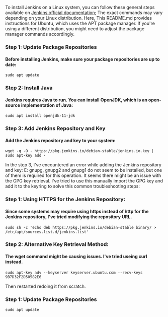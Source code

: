To install Jenkins on a Linux system, you can follow these general steps available on [Jenkins official documentation](https://www.jenkins.io/doc/book/installing/); The exact commands may vary depending on your Linux distribution. Here, This README.md provides instructions for Ubuntu, which uses the APT package manager. If you're using a different distribution, you might need to adjust the package manager commands accordingly.


### Step 1: Update Package Repositories
#### Before installing Jenkins, make sure your package repositories are up to date:

```
sudo apt update
```

### Step 2: Install Java
#### Jenkins requires Java to run. You can install OpenJDK, which is an open-source implementation of Java:

```
sudo apt install openjdk-11-jdk
```

### Step 3: Add Jenkins Repository and Key
#### Add the Jenkins repository and key to your system:

```
wget -q -O - https://pkg.jenkins.io/debian-stable/jenkins.io.key | sudo apt-key add -
```

In the step 3, I've encountered an error while adding the Jenkins repository and key: E: gnupg, gnupg2 and gnupg1 do not seem to be installed, but one of them is required for this operation. It seems there might be an issue with the GPG key retrieval. I've tried to use this manually import the GPG key and add it to the keyring to solve this common troubleshooting steps:

### Step 1: Using HTTPS for the Jenkins Repository:
#### Since some systems may require using https instead of http for the Jenkins repository, I've tried modifying the repository URL.

```
sudo sh -c 'echo deb https://pkg.jenkins.io/debian-stable binary/ > /etc/apt/sources.list.d/jenkins.list'
```

### Step 2: Alternative Key Retrieval Method:
#### The wget command might be causing issues. I've tried useing curl instead.


```
sudo apt-key adv --keyserver keyserver.ubuntu.com --recv-keys 9B7D32F2D50582E6
```

Then restarted redoing it from scratch.

### Step 1: Update Package Repositories

```
sudo apt update
```
```
